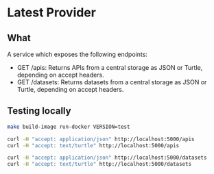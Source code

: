# Latest Provider

## What

A service which exposes the following endpoints:
* GET /apis: Returns APIs from a central storage as JSON or Turtle, depending on accept headers.
* GET /datasets: Returns datasets from a central storage as JSON or Turtle, depending on accept headers.

## Testing locally

```bash
make build-image run-docker VERSION=test

curl -H "accept: application/json" http://localhost:5000/apis
curl -H "accept: text/turtle" http://localhost:5000/apis

curl -H "accept: application/json" http://localhost:5000/datasets
curl -H "accept: text/turtle" http://localhost:5000/datasets
```
